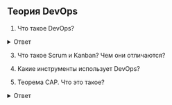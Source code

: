 ## Теория DevOps

1. Что такое DevOps?
   
<details>
  <summary>Ответ</summary>
  
   DevOps (сокращение от Development и Operations) - это культурная и методологическая практика в области информационных технологий, которая уделяет особое внимание совместной работе между разработчиками (Development) и системными администраторами, операторами (Operations) и другими ИТ-специалистами. Основной целью DevOps является автоматизация и улучшение процессов разработки, развертывания и управления приложениями, чтобы обеспечить более быструю поставку программного обеспечения с улучшенным качеством.

Основные принципы и практики DevOps включают в себя:

Автоматизация: Автоматизация процессов развертывания, тестирования, интеграции и управления инфраструктурой с использованием инструментов и скриптов.

Совместная работа: Сокращение разрыва между разработкой и операциями, поощрение сотрудничества и обмена знанием между командами.

Непрерывная интеграция и непрерывная поставка (CI/CD): Практика постоянного объединения изменений в коде и автоматической поставки приложений в производство.

Мониторинг и обратная связь: Систематический мониторинг производственных приложений и сбор обратной связи, чтобы быстро выявлять и устранять проблемы.

Использование контейнеров и оркестрации: Использование технологий, таких как Docker и Kubernetes, для упрощения развертывания и масштабирования приложений.

DevOps помогает организациям улучшить скорость поставки продукта, уменьшить количество ошибок и увеличить общую надежность систем. Эта методология стала широко распространенной в индустрии информационных технологий и играет важную роль в достижении более гибких и эффективных процессов разработки и эксплуатации ПО.

</details>

3. Что такое Scrum и Kanban? Чем они отличаются?

4. Какие инструменты использует DevOps?

5. Теорема САР. Что это такое?

<details>
  <summary>Ответ</summary>

Теорема CAP (известная также как теорема Брюера) — эвристическое утверждение о том, что в любой реализации распределённых вычислений возможно обеспечить не более двух из трёх следующих свойств:

- Согласованность данных (англ. consistency) — во всех вычислительных узлах в один момент времени данные не противоречат друг другу;
- Доступность (англ. availability) — любой запрос к распределённой системе завершается корректным откликом, однако без гарантии, что ответы всех узлов системы совпадают;
- Устойчивость к разделению (англ. partition tolerance) — расщепление распределённой системы на несколько изолированных секций не приводит к некорректности отклика от каждой из секций.

</details>

